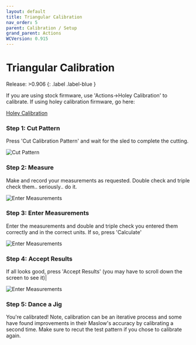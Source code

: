 ```yaml
---
layout: default
title: Triangular Calibration
nav_order: 5
parent: Calibration / Setup
grand_parent: Actions
WCVersion: 0.915
---
```

# Triangular Calibration

Release: >0.906
{: .label .label-blue }

If you are using stock firmware, use 'Actions->Holey Calibration' to calibrate.  If using holey calibration firmware, go here:
 
 [Holey Calibration](Actions/Calibration-Setup/holeyCalibration.md)

### Step 1: Cut Pattern 

Press 'Cut Calibration Pattern' and wait for the sled to complete the cutting.

![Cut Pattern](../assets/Actions/Calibration-Setup/triangularCalibration/cutPattern.png)


### Step 2: Measure
 
Make and record your measurements as requested.  Double check and triple check them.. seriously.. do it.

![Enter Measurements](../assets/Actions/Calibration-Setup/triangularCalibration/measurements.png)


### Step 3: Enter Measurements

Enter the measurements and double and triple check you entered them correctly and in the correct units.  If so, press 'Calculate'

![Enter Measurements](../assets/Actions/Calibration-Setup/triangularCalibration/calculate.png)


### Step 4: Accept Results

If all looks good, press 'Accept Results' (you may have to scroll down the screen to see it)|

![Enter Measurements](../assets/Actions/Calibration-Setup/triangularCalibration/acceptResults.png)

### Step 5: Dance a Jig

You're calibrated!  Note, calibration can be an iterative process and some have found improvements in their Maslow's accuracy by calibrating a second time.  Make sure to recut the test pattern if you chose to calibrate again.
